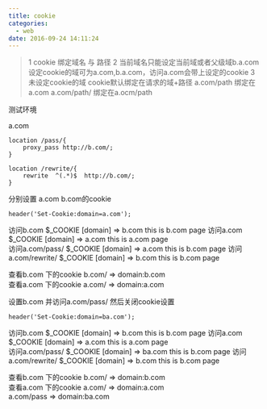 ```yaml
---
title: cookie
categories:
  - web
date: 2016-09-24 14:11:24
---
```



> 1 cookie 绑定域名 与  路径
  2 当前域名只能设定当前域或者父级域b.a.com  设定cookie的域可为a.com,b.a.com，访问a.com会带上设定的cookie
  3 未设定cookie的域 cookie默认绑定在请求的域+路径  a.com/path  绑定在a.com  a.com/path/ 绑定在a.ocm/path

<!--more-->
测试环境

a.com

	location /pass/{
        proxy_pass http://b.com/;
    }

    location /rewrite/{
        rewrite  ^(.*)$  http://b.com/;
    }


分别设置 a.com b.com的cookie

	header('Set-Cookie:domain=a.com');

访问b.com   $_COOKIE  [domain] => b.com   this is b.com page
访问a.com   $_COOKIE  [domain] => a.com   this is a.com page  
访问a.com/pass/  $_COOKIE [domain] => a.com this is b.com page
访问a.com/rewrite/ $_COOKIE [domain] => b.com this is b.com page

查看b.com 下的cookie  b.com/ => domain:b.com  
查看a.com 下的cookie  a.com/ => domain:a.com


设置b.com 并访问a.com/pass/ 然后关闭cookie设置

 	header('Set-Cookie:domain=ba.com');

访问b.com   $_COOKIE  [domain] => b.com   this is b.com page
访问a.com   $_COOKIE  [domain] => a.com   this is a.com page  
访问a.com/pass/  $_COOKIE [domain] => ba.com this is b.com page
访问a.com/rewrite/ $_COOKIE [domain] => b.com this is b.com page

查看b.com 下的cookie  b.com/ => domain:b.com  
查看a.com 下的cookie  a.com/ => domain:a.com  
					  a.com/pass => domain:ba.com



